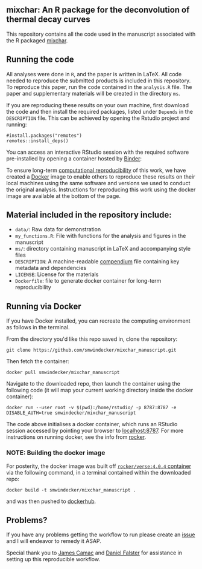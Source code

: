 ## mixchar: An R package for the deconvolution of thermal decay curves

This repository contains all the code used in the manuscript associated with the R packaged [mixchar](https://github.com/smwindecker/mixchar). 

## Running the code

All analyses were done in `R`, and the paper is written in LaTeX. All code needed to reproduce the submitted products is included in this repository. To reproduce this paper, run the code contained in the `analysis.R` file. The paper and supplementary materials will be created in the directory `ms`.

If you are reproducing these results on your own machine, first download the code and then install the required packages, listed under `Depends` in the `DESCRIPTION` file. This can be achieved by opening the Rstudio project and running:

```{r}
#install.packages("remotes")
remotes::install_deps()
```

You can access an interactive RStudio session with the required software pre-installed by opening a container hosted by [Binder](http://mybinder.org): 

To ensure long-term [computational reproducibility](https://www.britishecologicalsociety.org/wp-content/uploads/2017/12/guide-to-reproducible-code.pdf) of this work, we have created a [Docker](http://dockerhub.com) image to enable others to reproduce these results on their local machines using the same software and versions we used to conduct the original analysis. Instructions for reproducing this work using the docker image are available at the bottom of the page. 

## Material included in the repository include:

- `data/`: Raw data for demonstration
- `my_functions.R`: File with functions for the analysis and figures in the manuscript
- `ms/`: directory containing manuscript in LaTeX and accompanying style files 
- `DESCRIPTION`: A machine-readable [compendium]() file containing key metadata and dependencies 
- `LICENSE`: License for the materials
- `Dockerfile`: file to generate docker container for long-term reproducibility

## Running via Docker

If you have Docker installed, you can recreate the computing environment as follows in the terminal. 

From the directory you'd like this repo saved in, clone the repository:

```
git clone https://github.com/smwindecker/mixchar_manuscript.git
```

Then fetch the container:

```
docker pull smwindecker/mixchar_manuscript
```

Navigate to the downloaded repo, then launch the container using the following code (it will map your current working directory inside the docker container): 

```
docker run --user root -v $(pwd):/home/rstudio/ -p 8787:8787 -e DISABLE_AUTH=true smwindecker/mixchar_manuscript
```

The code above initialises a docker container, which runs an RStudio session accessed by pointing your browser to [localhost:8787](http://localhost:8787). For more instructions on running docker, see the info from [rocker](https://hub.docker.com/r/rocker/rstudio).

### NOTE: Building the docker image

For posterity, the docker image was built off [`rocker/verse:4.0.4` container](https://hub.docker.com/r/rocker/verse) via the following command, in a terminal contained within the downloaded repo:

```
docker build -t smwindecker/mixchar_manuscript .
```

and was then pushed to [dockerhub](https://cloud.docker.com/u/traitecoevo/repository/docker/smwindecker/mixchar_manuscript). 

## Problems?

If you have any problems getting the workflow to run please create an [issue](https://github.com/smwindecker/mixchar_manuscript/issues) and I will endeavor to remedy it ASAP.

Special thank you to [James Camac](https://github.com/jscamac) and [Daniel Falster](https://github.com/dfalster) for assistance in setting up this reproducible workflow. 
